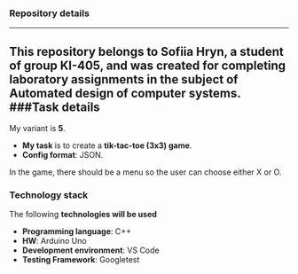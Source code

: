 ### Repository details
---
This repository belongs to **Sofiia Hryn**, a student of group **KI-405**, and was created for completing laboratory assignments in the subject of **Automated design of computer systems**.
###Task details
---
My variant is **5**.
* **My task** is to create a **tik-tac-toe (3x3) game**.
* **Config format**: JSON.

In the game, there should be a menu so the user can choose either X or O.

### Technology stack
The following **technologies will be used**
* **Programming language**: C++
* **HW**: Arduino Uno
* **Development environment**: VS Code
* **Testing Framework**: Googletest
